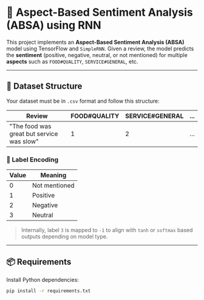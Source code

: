 # 🧠 Aspect-Based Sentiment Analysis (ABSA) using RNN

This project implements an **Aspect-Based Sentiment Analysis (ABSA)** model using TensorFlow and `SimpleRNN`. Given a review, the model predicts the **sentiment** (positive, negative, neutral, or not mentioned) for multiple **aspects** such as `FOOD#QUALITY`, `SERVICE#GENERAL`, etc.

---

## 📁 Dataset Structure

Your dataset must be in `.csv` format and follow this structure:

| Review                                  | FOOD#QUALITY | SERVICE#GENERAL | ... |
|-----------------------------------------|--------------|------------------|-----|
| "The food was great but service was slow" | 1            | 2                | ... |

### 🔢 Label Encoding

| Value | Meaning        |
|-------|----------------|
| 0     | Not mentioned  |
| 1     | Positive       |
| 2     | Negative       |
| 3     | Neutral        |

> Internally, label `3` is mapped to `-1` to align with `tanh` or `softmax` based outputs depending on model type.

---

## 📦 Requirements

Install Python dependencies:

```bash
pip install -r requirements.txt
